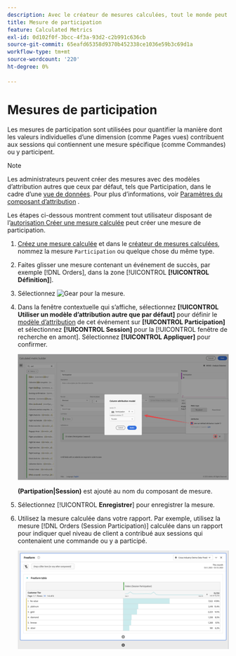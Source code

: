 ```yaml
---
description: Avec le créateur de mesures calculées, tout le monde peut créer une mesure de participation.
title: Mesure de participation
feature: Calculated Metrics
exl-id: 0d102f0f-3bcc-4f3a-93d2-c2b991c636cb
source-git-commit: 65eafd65358d9370b452338ce1036e59b3c69d1a
workflow-type: tm+mt
source-wordcount: '220'
ht-degree: 0%

---
```


# Mesures de participation

Les mesures de participation sont utilisées pour quantifier la manière dont les valeurs individuelles d’une dimension (comme Pages vues) contribuent aux sessions qui contiennent une mesure spécifique (comme Commandes) ou y participent.

>[!NOTE]
>
>Les administrateurs peuvent créer des mesures avec des modèles d’attribution autres que ceux par défaut, tels que Participation, dans le cadre d’une [vue de données](https://experienceleague.adobe.com/en/docs/analytics-platform/using/cja-dataviews/data-views). Pour plus d’informations, voir [Paramètres du composant d’attribution](../../../data-views/component-settings/attribution.md) .

Les étapes ci-dessous montrent comment tout utilisateur disposant de l’[autorisation Créer une mesure calculée](/help/technotes//access-control.md#user-level-access) peut créer une mesure de participation.

1. [Créez une mesure calculée](cm-workflow.md) et dans le [créateur de mesures calculées](cm-build-metrics.md), nommez la mesure `Participation` ou quelque chose du même type.
1. Faites glisser une mesure contenant un événement de succès, par exemple [!DNL Orders], dans la zone [!UICONTROL **[!UICONTROL Définition]**].
1. Sélectionnez ![Gear](https://spectrum.adobe.com/static/icons/workflow_18/Smock_Settings_18_N.svg) pour la mesure.
1. Dans la fenêtre contextuelle qui s’affiche, sélectionnez **[!UICONTROL Utiliser un modèle d’attribution autre que par défaut]** pour définir le [modèle d’attribution](/help/components/calc-metrics/cm-workflow/m-metric-type-alloc.md) de cet événement sur **[!UICONTROL Participation]** et sélectionnez **[!UICONTROL Session]** pour la [!UICONTROL fenêtre de recherche en amont]. Sélectionnez **[!UICONTROL Appliquer]** pour confirmer.


   ![Fenêtre contextuelle de modèle d’attribution de colonne affichant Participation sélectionné en tant que modèle et Session sélectionnée pour la fenêtre rétroactive.](assets/participation-setup.png)

   **(Partipation|Session)** est ajouté au nom du composant de mesure.



1. Sélectionnez [!UICONTROL **Enregistrer**] pour enregistrer la mesure.
1. Utilisez la mesure calculée dans votre rapport. Par exemple, utilisez la mesure [!DNL Orders (Session Participation)] calculée dans un rapport pour indiquer quel niveau de client a contribué aux sessions qui contenaient une commande ou y a participé.

   ![Tableau à structure libre présentant le niveau de client et les commandes.](assets/participation-pages-customer-tier.png)
